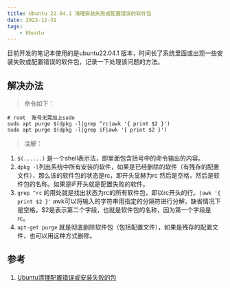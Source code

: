 ```yaml
---
title: Ubuntu 22.04.1 清理安装失败或配置错误的软件包
date: 2022-12-31
tags: 
    - Ubuntu
---
```


目前开发的笔记本使用的是ubuntu22.04.1 版本，时间长了系统里面或出现一些安装失败或配置错误的软件包，记录一下处理该问题的方法。

## 解决办法

> 命令如下：

```shell
# root  账号无需加上sudo
sudo apt purge $(dpkg -l|grep ^rc|awk '{ print $2 }')
sudo apt purge $(dpkg -l|grep iF|awk '{ print $2 }')
```
<!--more-->
> 注解：

1. `$(......)` 是一个shell表示法，即里面包含括号中的命令输出的内容。
2. `dpkg -l`列出系统中所有安装的软件，如果是已经删除的软件（有残存的配置文件），那么该的软件包的状态是rc，即开头显赫为rc 然后是空格，然后是软件包的名称。如果是iF开头就是配置失败的软件。
3. `grep ^rc` 的用处就是找出状态为rc的所有软件包，即以rc开头的行。`|awk '{ print $2 }'` awk可以将输入的字符串用指定的分隔符进行分解，缺省情况下是空格，$2是表示第二个字段，也就是软件包的名称，因为第一个字段是 rc。
4. `apt-get purge` 就是彻底删除软件包（包括配置文件），如果是残存的配置文件，也可以用这种方式删除。

## 参考

1. [Ubuntu清理配置错误或安装失败的包](https://neilwan.com/views/linux/ubuntu_clean_install_failed_package.html)
